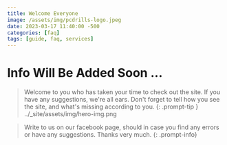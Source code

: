 ```yaml
---
title: Welcome Everyone
image: /assets/img/pcdrills-logo.jpeg
date: 2023-03-17 11:40:00 -500
categories: [faq]
tags: [guide, faq, services]
---
```


# Info Will Be Added Soon ...
> Welcome to you who has taken your time to check out the site.
If you have any suggestions, we're all ears.
Don't forget to tell how you see the site, and what's missing according to you.
{: .prompt-tip }
../_site/assets/img/hero-img.png

> Write to us on our facebook page, should in case you find any errors or have any suggestions. Thanks very much.
{: .prompt-info}